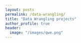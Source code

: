 ```yaml
---
layout: posts
permalink: /data-wrangling/
title: "Data Wrangling projects"
author_profile: true
header:
  image: "/images/qwe.png"
---
```

